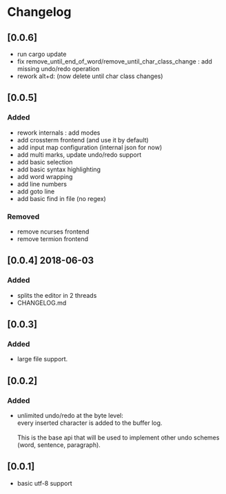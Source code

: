 # Changelog

## [0.0.6]
 - run cargo update
 - fix remove_until_end_of_word/remove_until_char_class_change : add missing undo/redo  operation
 - rework alt+d: (now delete until char class changes)

## [0.0.5]

### Added

- rework internals : add modes
- add crossterm frontend (and use it by default)
- add input map configuration (internal json for now)
- add multi marks, update undo/redo support
- add basic selection
- add basic syntax highlighting
- add word wrapping
- add line numbers
- add goto line
- add basic find in file (no regex)

### Removed

- remove ncurses frontend
- remove termion frontend

## [0.0.4] 2018-06-03

### Added

- splits the editor in 2 threads
- CHANGELOG.md

## [0.0.3]

### Added

- large file support.<br/>

## [0.0.2]

### Added

- unlimited undo/redo at the byte level:<br/> every inserted character is added to the buffer log.<br/>
  <br/>
  This is the base api that will be used to implement other undo schemes (word, sentence, paragraph).

## [0.0.1]

- basic utf-8 support
